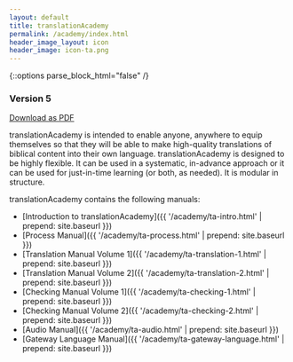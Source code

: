 ```yaml
---
layout: default
title: translationAcademy
permalink: /academy/index.html
header_image_layout: icon
header_image: icon-ta.png
---
```


{::options parse_block_html="false" /}
<div class="text-center">
  <h3>Version 5</h3>
  <p>
    <a class="btn btn-dark btn-sm" href="http://cdn.door43.org/en/ta/v5/pdf/en-ta-v5.pdf" title="PDF Document">
      <i class="fa fa-file-pdf-o"></i> Download as PDF
    </a>
  </p>
</div>

translationAcademy is intended to enable anyone, anywhere to equip themselves so that they will be able to make high-quality translations of biblical content into their own language. translationAcademy is designed to be highly flexible. It can be used in a systematic, in-advance approach or it can be used for just-in-time learning (or both, as needed). It is modular in structure. 

translationAcademy contains the following manuals:

  * [Introduction to translationAcademy]({{ '/academy/ta-intro.html' | prepend: site.baseurl }})
  * [Process Manual]({{ '/academy/ta-process.html' | prepend: site.baseurl }})
  * [Translation Manual Volume 1]({{ '/academy/ta-translation-1.html' | prepend: site.baseurl }})
  * [Translation Manual Volume 2]({{ '/academy/ta-translation-2.html' | prepend: site.baseurl }})
  * [Checking Manual Volume 1]({{ '/academy/ta-checking-1.html' | prepend: site.baseurl }})
  * [Checking Manual Volume 2]({{ '/academy/ta-checking-2.html' | prepend: site.baseurl }})
  * [Audio Manual]({{ '/academy/ta-audio.html' | prepend: site.baseurl }})
  * [Gateway Language Manual]({{ '/academy/ta-gateway-language.html' | prepend: site.baseurl }})

